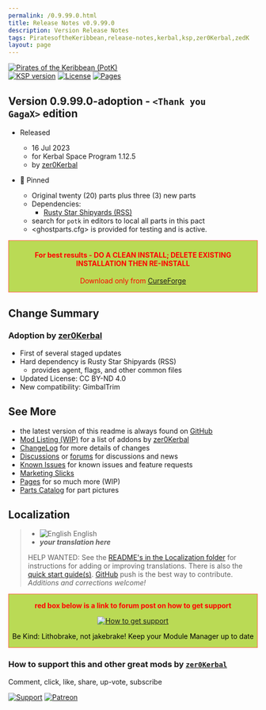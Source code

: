 ```yaml
---
permalink: /0.9.99.0.html
title: Release Notes v0.9.99.0
description: Version Release Notes
tags: PiratesoftheKeribbean,release-notes,kerbal,ksp,zer0Kerbal,zedK
layout: page
---
```

<!-- ReleaseLayout.md v0.9.99.0
Pirates of the Keribbean (PotK)
created: 11 Jul 2023
updated: 11 Jul 2023

TEMPLATE: ReleaseLayout.md v1.3.7.0
created: 11 Aug 2018
updated: 29 May 2023 -->
[![Pirates of the Keribbean (PotK)][SHD:mod]][CURSFG:url]  
[![KSP version][SHD:ksp]][KSP:url] [![License][LIC:shd]][LIC:url] [![Pages][SHD:pgs]][pages]

## Version 0.9.99.0-adoption - `<Thank you GagaX>` edition

* Released
  * 16 Jul 2023
  * for Kerbal Space Program 1.12.5
  * by [zer0Kerbal](https://github.com/zer0Kerbal)

* 📌 Pinned
  * Original twenty (20) parts plus three (3) new parts
  * Dependencies:
    * [Rusty Star Shipyards (RSS)](https://www.curseforge.com/kerbal/ksp-mods/RustyStarShipyards)
  * search for `potk` in editors to local all parts in this pact
  * <ghostparts.cfg> is provided for testing and is active.

<div style="border:0.5px solid Tomato; background-color: #bada55; color: #FF0000; text-align:center"><h4><b>For best results - DO A CLEAN INSTALL; DELETE EXISTING INSTALLATION THEN RE-INSTALL</b></h4><p>Download only from <a href="https://www.curseforge.com/kerbal/ksp-mods/PiratesoftheKeribbean/files">CurseForge</a></p></div>

## Change Summary

### Adoption by [zer0Kerbal](https://github.com/zer0Kerbal)

* First of several staged updates
* Hard dependency is Rusty Star Shipyards (RSS)
  * provides agent, flags, and other common files
* Updated License: CC BY-ND 4.0
* New compatibility: GimbalTrim

## See More

* the latest version of this readme is always found on [GitHub][GITHUB:url]
* [Mod Listing (WIP)][mlist] for a list of addons by [zer0Kerbal][zedK]
* [ChangeLog][chlog] for more details of changes
* [Discussions][discu] or [forums][forum] for discussions and news
* [Known Issues][issue] for known issues and feature requests
* [Marketing Slicks][markt]
* [Pages][pages] for so much more (WIP)
* [Parts Catalog][parts] for part pictures

## Localization

>* ![English](https://raw.githubusercontent.com/zer0Kerbal/zer0Kerbal/zed'K/img/EN.png) English
>* ***your translation here***
>
> HELP WANTED: See the [README's in the Localization folder](https://github.com/zer0Kerbal/zer0Kerbal/blob/master/Localization/readme.md) for instructions for adding or improving translations. There is also the [quick start guide(s)](https://github.com/zer0Kerbal/zer0Kerbal/blob/master/Localization/quickstart.md). [GitHub][GitHub:url] push is the best way to contribute. *Additions and corrections welcome!*

<div style="border:0.5px solid Tomato; background-color: #BADA55; color: #FF0000; text-align:center">
  <p><b>red box below is a link to forum post on how to get support</b></p>
  <a href="https://forum.kerbalspaceprogram.com/index.php?/topic/83212-*">
    <p><img src="https://i.postimg.cc/vHP6zmrw/image.png" alt="How to get support"></p></a>
  <p style="color: #000000;">Be Kind: Lithobrake, not jakebrake! Keep your Module Manager up to date</p>
</div>

### How to support this and other great mods by [`zer0Kerbal`][zedK]

Comment, click, like, share, up-vote, subscribe

[![Support][PAYPAL:img]][PAYPAL:url] [![Patreon][PATREON:img]][PATREON:url]

<!-- links -->
[chlog]: https://raw.githubusercontent.com/zer0Kerbal/PiratesoftheKeribbean/master/changelog.md "Changelog"
[discu]: https://github.com/zer0Kerbal/PiratesoftheKeribbean/discussions/ "Discussions"
[forum]: https://forum.kerbalspaceprogram.com/topic/218358-*/ "Pirates of the Keribbean (PotK)"
[issue]: https://github.com/zer0Kerbal/PiratesoftheKeribbean/issues/ "Issue Tracker"
[markt]: https://zer0kerbal.github.io/PiratesoftheKeribbean/Marketing "Marketing Slicks"
[mlist]: https://zer0kerbal.github.io/zer0Kerbal/AddonListing.html "zer0Kerbal mod list"
[pages]: https://zer0kerbal.github.io/PiratesoftheKeribbean/ "GitHub Pages"
[parts]: https://zer0kerbal.github.io/PiratesoftheKeribbean/PartsCatalog "Parts Catalog"

<!-- shields -->
[SHD:mod]: https://img.shields.io/badge/Pirates%20of%20the%20Keribbean%20(PotK)%20-v0.9.99.0--adoption-BADA55.svg?style=plastic&labelColor=darkgreen/ "0.9.99.0-adoption"
[SHD:pgs]: https://img.shields.io/badge/GitHub-Pages-white?style=plastic&labelColor=9cf&logoColor=181717&logo=github/ "GitHub IO"

[CURSFG:url]: https://www.curseforge.com/kerbal/ksp-mods/PiratesoftheKeribbean "CurseForge"
[GITHUB:url]: https://github.com/zer0Kerbal/PiratesoftheKeribbean/ "GitHub"

[KSP:url]: http://kerbalspaceprogram.com/ "Kerbal Space Program"
[SHD:ksp]: https://img.shields.io/badge/KSP-1.12.5-blue.svg?style=plastic "Kerbal Space Program"

<!--- license -->
[LIC:url]: https://creativecommons.org/licenses/by-nd/4.0/ "CC BY-ND 4.0+ARR"
[LIC:shd]: https://img.shields.io/badge/License-CC%20BY--ND%204.0+ARR-ef9421?labelColor=black&style=plastic&logoColor=ef9421&logo=creativecommons "CC BY-ND 4.0+ARR"

[PAYPAL:img]: https://img.shields.io/badge/Buy%20me%20some%20-LFO-BADA55?style=for-the-badge&logo=paypal&labelColor=FFDD00 "PayPal"
[PAYPAL:url]: https://www.paypal.com/donate?hosted_button_id=DC22YHMEJREKL "PayPal"
[PATREON:img]: https://img.shields.io/badge/Patreon%20-Patreonize-FF424D?style=for-the-badge&logo=patreon "Patreon"
[PATREON:url]: https://www.patreon.com/zer0Kerbal/membership "Patreon"

[zedK]: https://forum.kerbalspaceprogram.com/index.php?/profile/190933-*/ "zer0Kerbal"

<!-- THIS FILE: CC BY-ND 4.0 by zer0Kerbal -->